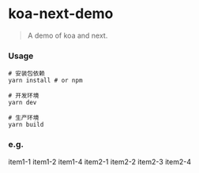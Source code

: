 # koa-next-demo

> A demo of koa and next.

### Usage

```
# 安装包依赖
yarn install # or npm

# 开发环境
yarn dev

# 生产环境
yarn build
```

### e.g.

item1-1
item1-2
item1-4
item2-1
item2-2
item2-3
item2-4
